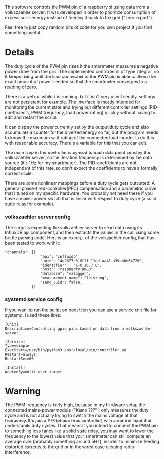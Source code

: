 This software controls the PWM pin of a raspberry pi using data from a volkszaehler server. 
It was developed in order to prioritize consumption of excess solar energy instead of feeding it back to the grid ("zero export").

Feel free to just copy random bits of code for you own project if you find something useful.

# Details

The duty cycle of the PWM pin rises if the smartmeter measures a negative power draw from the grid. The implemented controller is of type integral, so it keeps rising until the load connected to the PWM pin is able to divert the exact amount of power needed so that the smartmeter converges to a reading of zero. 

There is a web-ui while it is running, but it isn't very user friendly: settings are not persistent for example. The interface is mostly intended for monitoring the current state and trying out different controller settings (PID-coefficients, PWM frequency, load power rating) quickly without having to edit and restart the script.

It can display the power currently set by the output duty cycle and also accumulate a counter for the diverted energy so far, but the program needs to know the maximum watt rating of the connected load inorder to do this with reasonable accuracy. There's a variable for this that you can edit.

The main loop in the controller is synced to each data point send by the volkszaehler server, so the iteration frequency is determined by the data source (it's 1Hz for my smartmeter). The PID-coefficients are not independant of this rate, so don't expect the coefficients to have a formally correct scale. 

There are some nonlinear mappings before a duty cycle gets outputted: A general phase-fired-controller(PFC) compensation and a parametric curve that I tuned on my specific hardware. You probably not need these if you have a mains-power switch that is linear with respect to duty cycle (a solid state relay for example).

### volkszaehler server config

The script is expecting the volkzaehler server to send data using its InfluxDB api component, and then extracts the values in the call using some brittle parsing code. 
Here is an excerpt of the volkzaehler config, that has been tested to work with it:
```
"channels": [{
                "api": "influxdb",
                "uuid": "4a2677c0-0f1f-11ed-aa45-a39ab6e64720",
                "identifier" : "1-0:16.7.0",
                "host": "raspberry:8080",
                "database": "vzlogger",
                "measurement_name": "leistung",
                "send_uuid": false,
            }]
```

### systemd service config

If you want to run the script on boot then you can use a service unit file for systemd. I used these lines:
```
[Unit]
Description=Controlling gpio pins based on data from a volkszaehler server.

[Service]
Type=simple
ExecStart=/usr/bin/python3 /usr/local/bin/controller.py
Restart=always
RestartSec=60

[Install]
WantedBy=multi-user.target
```
# Warning

The PWM frequency is fairly high, because in my hardware setup the connected mains-power module ("Kemo ???" ) only measures the duty cycle and is not actually trying to switch the mains voltage at that frequency. It's just a PFC(phase fired controller) with a control input that understands duty cycles. 
That means if you intend to connect the PWM pin to something less fancy like a solid state relay, you may want to lower the frequency to the lowest value that your smartmeter can still compute an average over (probably something around 5Hz), inorder to minimize feeding distorted currents to the grid or in the worst case creating radio interference. 
